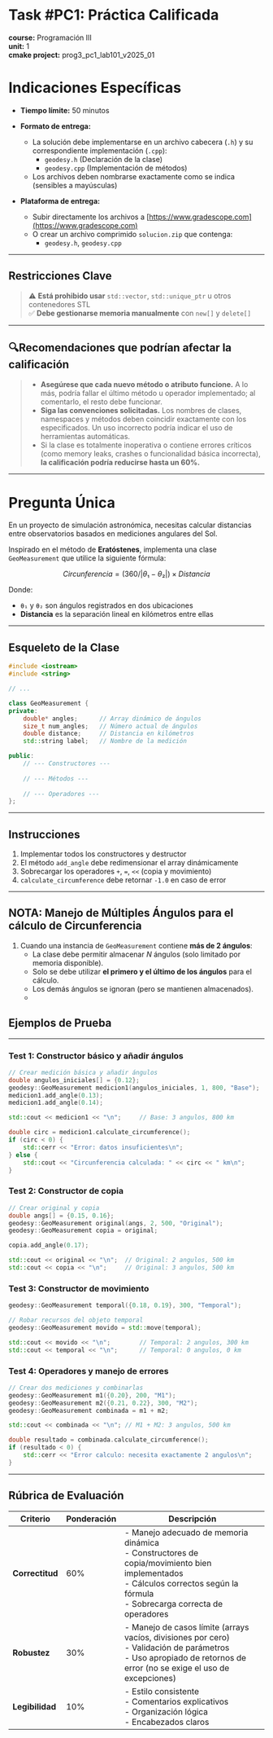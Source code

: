 # Task #PC1: Práctica Calificada  
**course:** Programación III  
**unit:** 1  
**cmake project:** prog3_pc1_lab101_v2025_01

# Indicaciones Específicas

- **Tiempo límite:** 50 minutos
- **Formato de entrega:**
    - La solución debe implementarse en un archivo cabecera (`.h`) y su correspondiente implementación (`.cpp`):
        - `geodesy.h` (Declaración de la clase)
        - `geodesy.cpp` (Implementación de métodos)
    - Los archivos deben nombrarse exactamente como se indica (sensibles a mayúsculas)

- **Plataforma de entrega:**
    - Subir directamente los archivos a [https://www.gradescope.com](https://www.gradescope.com)
    - O crear un archivo comprimido `solucion.zip` que contenga:
        - `geodesy.h`, `geodesy.cpp`

---

## Restricciones Clave

> ⚠️ **Está prohibido usar** `std::vector`, `std::unique_ptr` u otros contenedores STL  
> ✅ **Debe gestionarse memoria manualmente** con `new[]` y `delete[]`

---

## 🔍Recomendaciones que podrían afectar la calificación

>
> - **Asegúrese que cada nuevo método o atributo funcione.** A lo más, podría fallar el último método u operador implementado; al comentarlo, el resto debe funcionar.
> - **Siga las convenciones solicitadas.** Los nombres de clases, namespaces y métodos deben coincidir exactamente con los especificados. Un uso incorrecto podría indicar el uso de herramientas automáticas.
> - Si la clase es totalmente inoperativa o contiene errores críticos (como memory leaks, crashes o funcionalidad básica incorrecta), **la calificación podría reducirse hasta un 60%.**

---

# Pregunta Única

En un proyecto de simulación astronómica, necesitas calcular distancias entre observatorios basados en mediciones angulares del Sol.

Inspirado en el método de **Eratóstenes**, implementa una clase `GeoMeasurement` que utilice la siguiente fórmula:

```math
Circunferencia = (360 / |θ₁ - θ₂|) × Distancia
```

Donde:
- `θ₁` y `θ₂` son ángulos registrados en dos ubicaciones
- **Distancia** es la separación lineal en kilómetros entre ellas

---

## Esqueleto de la Clase

```cpp
#include <iostream>
#include <string>

// ...

class GeoMeasurement {
private:
    double* angles;      // Array dinámico de ángulos
    size_t num_angles;   // Número actual de ángulos
    double distance;     // Distancia en kilómetros
    std::string label;   // Nombre de la medición

public:
    // --- Constructores ---
    
    // --- Métodos ---
    
    // --- Operadores ---
};
```

---

## Instrucciones

1. Implementar todos los constructores y destructor
2. El método `add_angle` debe redimensionar el array dinámicamente
3. Sobrecargar los operadores `+`, `=`, `<<` (copia y movimiento)
4. `calculate_circumference` debe retornar `-1.0` en caso de error

---

## NOTA: Manejo de Múltiples Ángulos para el cálculo de Circunferencia

1. Cuando una instancia de `GeoMeasurement` contiene **más de 2 ángulos**:
    - La clase debe permitir almacenar $N$ ángulos (solo limitado por memoria disponible).
    - Solo se debe utilizar **el primero y el último de los ángulos** para el cálculo.
    - Los demás ángulos se ignoran (pero se mantienen almacenados).
    - 
## Ejemplos de Prueba

---

### Test 1: Constructor básico y añadir ángulos

```cpp
// Crear medición básica y añadir ángulos
double angulos_iniciales[] = {0.12};
geodesy::GeoMeasurement medicion1(angulos_iniciales, 1, 800, "Base");
medicion1.add_angle(0.13);
medicion1.add_angle(0.14);

std::cout << medicion1 << "\n";     // Base: 3 angulos, 800 km

double circ = medicion1.calculate_circumference();
if (circ < 0) {
    std::cerr << "Error: datos insuficientes\n";
} else {
    std::cout << "Circunferencia calculada: " << circ << " km\n";
}
```

### Test 2: Constructor de copia

```cpp
// Crear original y copia
double angs[] = {0.15, 0.16};
geodesy::GeoMeasurement original(angs, 2, 500, "Original");
geodesy::GeoMeasurement copia = original;

copia.add_angle(0.17);

std::cout << original << "\n";  // Original: 2 angulos, 500 km
std::cout << copia << "\n";     // Original: 3 angulos, 500 km
```

### Test 3: Constructor de movimiento

```cpp
geodesy::GeoMeasurement temporal({0.18, 0.19}, 300, "Temporal");

// Robar recursos del objeto temporal
geodesy::GeoMeasurement movido = std::move(temporal);

std::cout << movido << "\n";        // Temporal: 2 angulos, 300 km
std::cout << temporal << "\n";      // Temporal: 0 angulos, 0 km
```

### Test 4: Operadores y manejo de errores

```cpp
// Crear dos mediciones y combinarlas
geodesy::GeoMeasurement m1({0.20}, 200, "M1");
geodesy::GeoMeasurement m2({0.21, 0.22}, 300, "M2");
geodesy::GeoMeasurement combinada = m1 + m2;

std::cout << combinada << "\n"; // M1 + M2: 3 angulos, 500 km

double resultado = combinada.calculate_circumference();
if (resultado < 0) {
    std::cerr << "Error calculo: necesita exactamente 2 angulos\n";
}
```

---

## Rúbrica de Evaluación

| Criterio     | Ponderación | Descripción |
|--------------|-------------|-------------|
| **Correctitud** | 60% | - Manejo adecuado de memoria dinámica<br>- Constructores de copia/movimiento bien implementados<br>- Cálculos correctos según la fórmula<br>- Sobrecarga correcta de operadores |
| **Robustez**    | 30% | - Manejo de casos límite (arrays vacíos, divisiones por cero)<br>- Validación de parámetros<br>- Uso apropiado de retornos de error (no se exige el uso de excepciones) |
| **Legibilidad** | 10% | - Estilo consistente<br>- Comentarios explicativos<br>- Organización lógica<br>- Encabezados claros |


